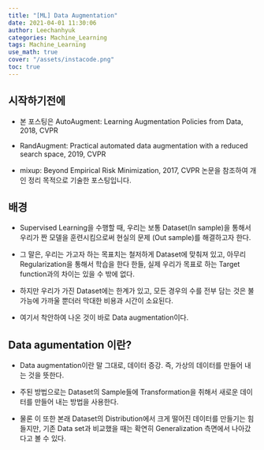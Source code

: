 ```yaml
---
title: "[ML] Data Augmentation"
date: 2021-04-01 11:30:06
author: Leechanhyuk
categories: Machine_Learning
tags: Machine_Learning
use_math: true
cover: "/assets/instacode.png"
toc: true
---
```


## 시작하기전에

 - 본 포스팅은 AutoAugment: Learning Augmentation Policies from Data, 2018, CVPR

 - RandAugment: Practical automated data augmentation with a reduced search space, 2019, CVPR

 - mixup: Beyond Empirical Risk Minimization, 2017, CVPR 논문을 참조하여 개인 정리 목적으로 기술한 포스팅입니다.

## 배경

 - Supervised Learning을 수행할 때, 우리는 보통 Dataset(In sample)을 통해서 우리가 짠 모델을 훈련시킴으로써 현실의 문제 (Out sample)를 해결하고자 한다.

 - 그 말은, 우리는 가고자 하는 목표치는 철저하게 Dataset에 맞춰져 있고, 아무리 Regularization을 통해서 학습을 한다 한들, 실제 우리가 목표로 하는 Target function과의 차이는 있을 수 밖에 없다.

 - 하지만 우리가 가진 Dataset에는 한계가 있고, 모든 경우의 수를 전부 담는 것은 불가능에 가까울 뿐더러 막대한 비용과 시간이 소요된다.

 - 여기서 착안하여 나온 것이 바로 Data augmentation이다.

## Data agumentation 이란?

 - Data augmentation이란 말 그대로, 데이터 증강. 즉, 가상의 데이터를 만들어 내는 것을 뜻한다.

 - 주된 방법으로는 Dataset의 Sample들에 Transformation을 취해서 새로운 데이터를 만들어 내는 방법을 사용한다.

 - 물론 이 또한 본래 Dataset의 Distribution에서 크게 떨어진 데이터를 만들기는 힘들지만, 기존 Data set과 비교했을 때는 확연히 Generalization 측면에서 나아갔다고 볼 수 있다.

## 